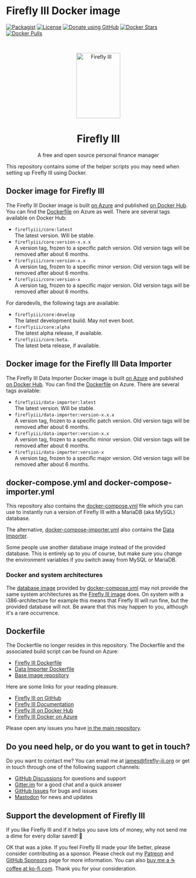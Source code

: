 # Firefly III Docker image

[![Packagist](https://img.shields.io/packagist/v/grumpydictator/firefly-iii.svg?style=flat-square)](https://packagist.org/packages/grumpydictator/firefly-iii) 
[![License](https://img.shields.io/github/license/firefly-iii/firefly-iii.svg?style=flat-square])](https://www.gnu.org/licenses/agpl-3.0.html) 
[![Donate using GitHub](https://img.shields.io/badge/donate-GitHub-green?logo=github&style=flat-square)](https://github.com/sponsors/JC5)
[![Docker Stars](https://img.shields.io/docker/stars/fireflyiii/core?style=flat-square)](https://hub.docker.com/r/fireflyiii/core)
[![Docker Pulls](https://img.shields.io/docker/pulls/fireflyiii/core?style=flat-square)](https://hub.docker.com/r/fireflyiii/core)

<!-- PROJECT LOGO -->
<br />
<p align="center">
  <a href="https://firefly-iii.org/">
    <img src="https://raw.githubusercontent.com/firefly-iii/firefly-iii/develop/.github/assets/img/logo-small.png" alt="Firefly III" width="120" height="178">
  </a>
</p>
  <h1 align="center">Firefly III</h1>

  <p align="center">
    A free and open source personal finance manager
    <br />
  </p>
<!--- END PROJECT LOGO -->

This repository contains some of the helper scripts you may need when setting up Firefly III using Docker.

## Docker image for Firefly III

The Firefly III Docker image is built [on Azure](https://dev.azure.com/Firefly-III/MainImage/_wiki/wikis/MainImage.wiki/3/Home) and published [on Docker Hub](https://hub.docker.com/r/fireflyiii/core). You can find the [Dockerfile](https://dev.azure.com/Firefly-III/_git/MainImage?path=/Dockerfile) on Azure as well. There are several tags available on Docker Hub:

* `fireflyiii/core:latest`  
  The latest version. Will be stable.
* `fireflyiii/core:version-x.x.x`  
  A version tag, frozen to a specific patch version. Old version tags will be removed after about 6 months.
* `fireflyiii/core:version-x.x`  
  A version tag, frozen to a specific minor version. Old version tags will be removed after about 6 months.
* `fireflyiii/core:version-x`  
  A version tag, frozen to a specific major version. Old version tags will be removed after about 6 months.

For daredevils, the following tags are available:

* `fireflyiii/core:develop`  
  The latest development build. May not even boot.
* `fireflyiii/core:alpha`  
  The latest alpha release, if available.
* `fireflyiii/core:beta`.  
  The latest beta release, if available.

## Docker image for the Firefly III Data Importer

The Firefly III Data Importer Docker image is built [on Azure](https://dev.azure.com/Firefly-III/ImportToolImage/_wiki/wikis/ImportToolImage.wiki/4/Home) and published [on Docker Hub](https://hub.docker.com/r/fireflyiii/data-importer). You can find the [Dockerfile](https://dev.azure.com/Firefly-III/_git/ImportToolImage?path=/Dockerfile) on Azure. There are several tags available:

* `fireflyiii/data-importer:latest`  
  The latest version. Will be stable.
* `fireflyiii/data-importer:version-x.x.x`  
  A version tag, frozen to a specific patch version. Old version tags will be removed after about 6 months.
* `fireflyiii/data-importer:version-x.x`  
  A version tag, frozen to a specific minor version. Old version tags will be removed after about 6 months.
* `fireflyiii/data-importer:version-x`  
  A version tag, frozen to a specific major version. Old version tags will be removed after about 6 months.


## docker-compose.yml and docker-compose-importer.yml

This repository also contains the [docker-compose.yml](docker-compose.yml) file which you can use to instantly run a version of Firefly III with a MariaDB (aka MySQL) database.

The alternative, [docker-compose-importer.yml](docker-compose-importer.yml) also contains the [Data Importer](https://docs.firefly-iii.org/how-to/data-importer/installation/docker/).

Some people use another database image instead of the provided database. This is entirely up to you of course, but make sure you change the environment variables if you switch away from MySQL or MariaDB.

### Docker and system architectures

The [database image](https://hub.docker.com/_/mariadb) provided by [docker-compose.yml](docker-compose.yml) may not provide the same system architectures as the [Firefly III image](https://hub.docker.com/r/fireflyiii/core/tags?page=1&ordering=last_updated&name=latest) does. On system with a i386-architecture for example this means that Firefly III will run fine, but the provided database will not. Be aware that this may happen to you, although it's a rare occurrence.

## Dockerfile

The Dockerfile no longer resides in this repository. The Dockerfile and the associated build script can be found on Azure:

- [Firefly III Dockerfile](https://dev.azure.com/Firefly-III/_git/MainImage?path=/Dockerfile)
- [Data Importer Dockerfile](https://dev.azure.com/Firefly-III/_git/ImportToolImage?path=/Dockerfile)
- [Base image repository](https://github.com/firefly-iii/base-image/)

Here are some links for your reading pleasure.

- [Firefly III on GitHub](https://github.com/firefly-iii/firefly-iii)
- [Firefly III Documentation](https://docs.firefly-iii.org/)
- [Firefly III on Docker Hub](https://hub.docker.com/r/fireflyiii/core)
- [Firefly III Docker on Azure](https://dev.azure.com/Firefly-III/MainImage)

Please open any issues you have [in the main repository](https://github.com/firefly-iii/firefly-iii).

<!-- HELP TEXT -->

## Do you need help, or do you want to get in touch?

Do you want to contact me? You can email me at [james@firefly-iii.org](mailto:james@firefly-iii.org) or get in touch through one of the following support channels:

- [GitHub Discussions](https://github.com/firefly-iii/firefly-iii/discussions/) for questions and support
- [Gitter.im](https://gitter.im/firefly-iii/firefly-iii) for a good chat and a quick answer
- [GitHub Issues](https://github.com/firefly-iii/firefly-iii/issues) for bugs and issues
- <a rel="me" href="https://fosstodon.org/@ff3">Mastodon</a> for news and updates

<!-- END OF HELP TEXT -->

<!-- SPONSOR TEXT -->

## Support the development of Firefly III

If you like Firefly III and if it helps you save lots of money, why not send me a dime for every dollar saved! 🥳

OK that was a joke. If you feel Firefly III made your life better, please consider contributing as a sponsor. Please check out my [Patreon](https://www.patreon.com/jc5) and [GitHub Sponsors](https://github.com/sponsors/JC5) page for more information. You can also [buy me a ☕️ coffee at ko-fi.com](https://ko-fi.com/Q5Q5R4SH1). Thank you for your consideration.

<!-- END OF SPONSOR TEXT -->

